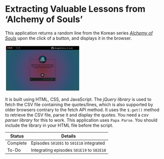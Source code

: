 # Extracting Valuable Lessons from ‘Alchemy of Souls’

This application returns a random line from the Korean series [*Alchemy of Souls*](https://www.imdb.com/title/tt20859920/) upon the click of a button, and displays it in the browser.

<a href="https://dduyg.github.io/alchemy-of-souls/"><img src="/images/project-image.png" width="245px"></a>

It is built using HTML, CSS, and JavaScript. The *jQuery library* is used to fetch the CSV file containing the quotes/lines, which is also supported by older browsers contrary to the fetch API method. It uses the `$.get()` method to retrieve the CSV file, parse it and display the quotes. You need a *csv parser library* for this to work. This application uses `Papa Parse`. You should include the library in your HTML file before the script.

| Status   | Details       |
|----------|---------------|
| Complete | Episodes `S01E01` to `S01E18` integrated  |
| To-Do    | Integrating episodes `S01E19` to `S02E10`        |
